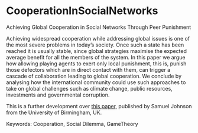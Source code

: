 # CooperationInSocialNetworks
Achieving Global Cooperation in Social Networks Through Peer Punishment

Achieving widespread cooperation while addressing global issues is one of the most severe problems in today’s society. Once such a state has been reached it is usually stable, since global strategies maximise the expected average benefit for all the members of the system. In this paper we argue how allowing playing agents to exert only local punishment, this is, punish those defectors which are in direct contact with them, can trigger a cascade of collaboration leading to global cooperation. We conclude by analysing how the international community could use such approaches to take on global challenges such as climate change, public resources, investments and governmental corruption.

This is a further development over [this paper](https://royalsocietypublishing.org/doi/full/10.1098/rsos.150223), published by Samuel Johnson from the University of Birmingham, UK.

Keywords: Cooperation, Social Dilemma, GameTheory
